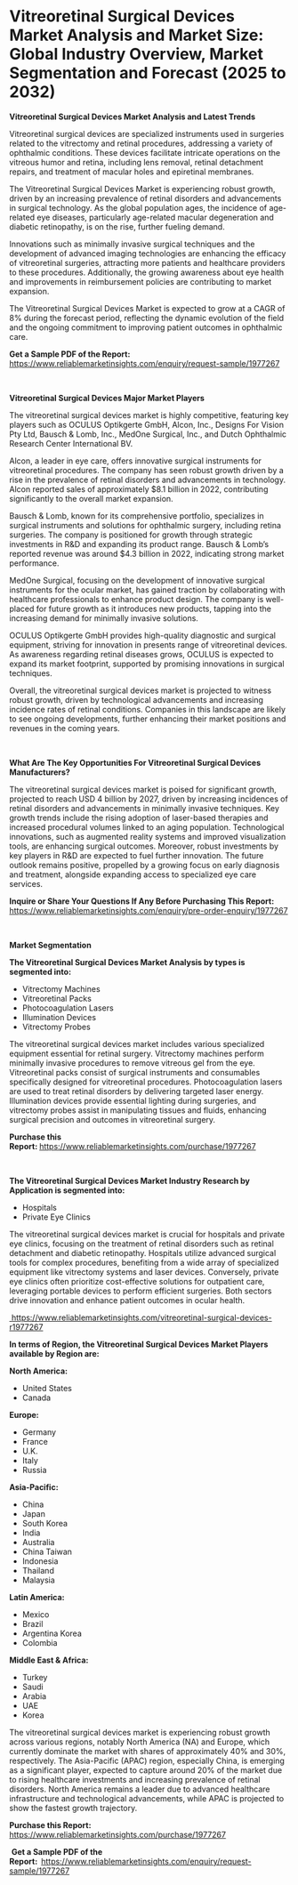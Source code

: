 <p><h1>Vitreoretinal Surgical Devices Market Analysis and Market Size: Global Industry Overview, Market Segmentation and Forecast (2025 to 2032)</h1></p><p><strong>Vitreoretinal Surgical Devices Market Analysis and Latest Trends</strong></p>
<p><p>Vitreoretinal surgical devices are specialized instruments used in surgeries related to the vitrectomy and retinal procedures, addressing a variety of ophthalmic conditions. These devices facilitate intricate operations on the vitreous humor and retina, including lens removal, retinal detachment repairs, and treatment of macular holes and epiretinal membranes. </p><p>The Vitreoretinal Surgical Devices Market is experiencing robust growth, driven by an increasing prevalence of retinal disorders and advancements in surgical technology. As the global population ages, the incidence of age-related eye diseases, particularly age-related macular degeneration and diabetic retinopathy, is on the rise, further fueling demand. </p><p>Innovations such as minimally invasive surgical techniques and the development of advanced imaging technologies are enhancing the efficacy of vitreoretinal surgeries, attracting more patients and healthcare providers to these procedures. Additionally, the growing awareness about eye health and improvements in reimbursement policies are contributing to market expansion. </p><p>The Vitreoretinal Surgical Devices Market is expected to grow at a CAGR of 8% during the forecast period, reflecting the dynamic evolution of the field and the ongoing commitment to improving patient outcomes in ophthalmic care.</p></p>
<p><strong>Get a Sample PDF of the Report:&nbsp;</strong> <a href="https://www.reliablemarketinsights.com/enquiry/request-sample/1977267?utm_campaign=2643&utm_medium=2&utm_source=Github&utm_content=ia&utm_term=16042025&utm_id=vitreoretinal-surgical-devices">https://www.reliablemarketinsights.com/enquiry/request-sample/1977267</a></p>
<p>&nbsp;</p>
<p><strong>Vitreoretinal Surgical Devices Major Market Players</strong></p>
<p><p>The vitreoretinal surgical devices market is highly competitive, featuring key players such as OCULUS Optikgerte GmbH, Alcon, Inc., Designs For Vision Pty Ltd, Bausch & Lomb, Inc., MedOne Surgical, Inc., and Dutch Ophthalmic Research Center International BV. </p><p>Alcon, a leader in eye care, offers innovative surgical instruments for vitreoretinal procedures. The company has seen robust growth driven by a rise in the prevalence of retinal disorders and advancements in technology. Alcon reported sales of approximately $8.1 billion in 2022, contributing significantly to the overall market expansion.</p><p>Bausch & Lomb, known for its comprehensive portfolio, specializes in surgical instruments and solutions for ophthalmic surgery, including retina surgeries. The company is positioned for growth through strategic investments in R&D and expanding its product range. Bausch & Lomb’s reported revenue was around $4.3 billion in 2022, indicating strong market performance.</p><p>MedOne Surgical, focusing on the development of innovative surgical instruments for the ocular market, has gained traction by collaborating with healthcare professionals to enhance product design. The company is well-placed for future growth as it introduces new products, tapping into the increasing demand for minimally invasive solutions.</p><p>OCULUS Optikgerte GmbH provides high-quality diagnostic and surgical equipment, striving for innovation in presents range of vitreoretinal devices. As awareness regarding retinal diseases grows, OCULUS is expected to expand its market footprint, supported by promising innovations in surgical techniques.</p><p>Overall, the vitreoretinal surgical devices market is projected to witness robust growth, driven by technological advancements and increasing incidence rates of retinal conditions. Companies in this landscape are likely to see ongoing developments, further enhancing their market positions and revenues in the coming years.</p></p>
<p>&nbsp;</p>
<p><strong>What Are The Key Opportunities For Vitreoretinal Surgical Devices Manufacturers?</strong></p>
<p><p>The vitreoretinal surgical devices market is poised for significant growth, projected to reach USD 4 billion by 2027, driven by increasing incidences of retinal disorders and advancements in minimally invasive techniques. Key growth trends include the rising adoption of laser-based therapies and increased procedural volumes linked to an aging population. Technological innovations, such as augmented reality systems and improved visualization tools, are enhancing surgical outcomes. Moreover, robust investments by key players in R&D are expected to fuel further innovation. The future outlook remains positive, propelled by a growing focus on early diagnosis and treatment, alongside expanding access to specialized eye care services.</p></p>
<p><strong>Inquire or Share Your Questions If Any Before Purchasing This Report:</strong> <a href="https://www.reliablemarketinsights.com/enquiry/pre-order-enquiry/1977267?utm_campaign=2643&utm_medium=2&utm_source=Github&utm_content=ia&utm_term=16042025&utm_id=vitreoretinal-surgical-devices">https://www.reliablemarketinsights.com/enquiry/pre-order-enquiry/1977267</a></p>
<p>&nbsp;</p>
<p><strong>Market Segmentation</strong></p>
<p><strong>The Vitreoretinal Surgical Devices Market Analysis by types is segmented into:</strong></p>
<p><ul><li>Vitrectomy Machines</li><li>Vitreoretinal Packs</li><li>Photocoagulation Lasers</li><li>Illumination Devices</li><li>Vitrectomy Probes</li></ul></p>
<p><p>The vitreoretinal surgical devices market includes various specialized equipment essential for retinal surgery. Vitrectomy machines perform minimally invasive procedures to remove vitreous gel from the eye. Vitreoretinal packs consist of surgical instruments and consumables specifically designed for vitreoretinal procedures. Photocoagulation lasers are used to treat retinal disorders by delivering targeted laser energy. Illumination devices provide essential lighting during surgeries, and vitrectomy probes assist in manipulating tissues and fluids, enhancing surgical precision and outcomes in vitreoretinal surgery.</p></p>
<p><strong>Purchase this Report:&nbsp;</strong><a href="https://www.reliablemarketinsights.com/purchase/1977267?utm_campaign=2643&utm_medium=2&utm_source=Github&utm_content=ia&utm_term=16042025&utm_id=vitreoretinal-surgical-devices">https://www.reliablemarketinsights.com/purchase/1977267</a></p>
<p>&nbsp;</p>
<p><strong>The Vitreoretinal Surgical Devices Market Industry Research by Application is segmented into:</strong></p>
<p><ul><li>Hospitals</li><li>Private Eye Clinics</li></ul></p>
<p><p>The vitreoretinal surgical devices market is crucial for hospitals and private eye clinics, focusing on the treatment of retinal disorders such as retinal detachment and diabetic retinopathy. Hospitals utilize advanced surgical tools for complex procedures, benefiting from a wide array of specialized equipment like vitrectomy systems and laser devices. Conversely, private eye clinics often prioritize cost-effective solutions for outpatient care, leveraging portable devices to perform efficient surgeries. Both sectors drive innovation and enhance patient outcomes in ocular health.</p></p>
<p><a href="https://www.reliablemarketinsights.com/vitreoretinal-surgical-devices-r1977267?utm_campaign=2643&utm_medium=2&utm_source=Github&utm_content=ia&utm_term=16042025&utm_id=vitreoretinal-surgical-devices">&nbsp;https://www.reliablemarketinsights.com/vitreoretinal-surgical-devices-r1977267</a></p>
<p><strong>In terms of Region, the Vitreoretinal Surgical Devices Market Players available by Region are:</strong></p>
<p>
    <p> <strong> North America: </strong>
        <ul>
            <li>United States</li>
            <li>Canada</li>
        </ul>
        </p> 
    <p> <strong> Europe: </strong>
        <ul>
            <li>Germany</li>
            <li>France</li>
            <li>U.K.</li>
            <li>Italy</li>
            <li>Russia</li>
        </ul>
        </p> 
    <p> <strong> Asia-Pacific: </strong>
        <ul>
            <li>China</li>
            <li>Japan</li>
            <li>South Korea</li>
            <li>India</li>
            <li>Australia</li>
            <li>China Taiwan</li>
            <li>Indonesia</li>
            <li>Thailand</li>
            <li>Malaysia</li>
        </ul>
        </p> 
    <p> <strong> Latin America: </strong>
        <ul>
            <li>Mexico</li>
            <li>Brazil</li>
            <li>Argentina Korea</li>
            <li>Colombia</li>
        </ul>
        </p> 
    <p> <strong> Middle East & Africa: </strong>
        <ul>
            <li>Turkey</li>
            <li>Saudi</li>
            <li>Arabia</li>
            <li>UAE</li>
            <li>Korea</li>
        </ul>
    </p>
    </p>
<p><p>The vitreoretinal surgical devices market is experiencing robust growth across various regions, notably North America (NA) and Europe, which currently dominate the market with shares of approximately 40% and 30%, respectively. The Asia-Pacific (APAC) region, especially China, is emerging as a significant player, expected to capture around 20% of the market due to rising healthcare investments and increasing prevalence of retinal disorders. North America remains a leader due to advanced healthcare infrastructure and technological advancements, while APAC is projected to show the fastest growth trajectory.</p></p>
<p><strong>Purchase this Report: </strong><a href="https://www.reliablemarketinsights.com/purchase/1977267?utm_campaign=2643&utm_medium=2&utm_source=Github&utm_content=ia&utm_term=16042025&utm_id=vitreoretinal-surgical-devices">https://www.reliablemarketinsights.com/purchase/1977267</a></p>
<p>&nbsp;<strong>Get a Sample PDF of the Report:&nbsp;&nbsp;</strong><a href="https://www.reliablemarketinsights.com/enquiry/request-sample/1977267?utm_campaign=2643&utm_medium=2&utm_source=Github&utm_content=ia&utm_term=16042025&utm_id=vitreoretinal-surgical-devices">https://www.reliablemarketinsights.com/enquiry/request-sample/1977267</a></p>
<p><strong></strong></p>
<p><p></p><p></p><p></p></p>
